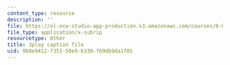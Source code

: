```yaml
---
content_type: resource
description: ''
file: https://ol-ocw-studio-app-production.s3.amazonaws.com/courses/8-06-quantum-physics-iii-spring-2018/9b8e9412735150e9b330f69db9da1f01_OCbC7fRsL7k.vtt
file_type: application/x-subrip
resourcetype: Other
title: 3play caption file
uid: 9b8e9412-7351-50e9-b330-f69db9da1f01
---
```

